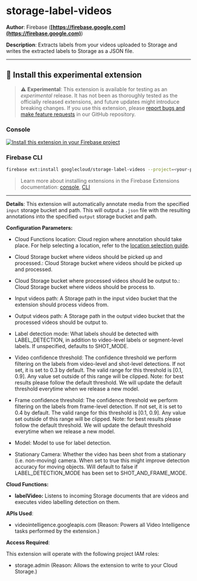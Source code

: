 # storage-label-videos

**Author**: Firebase (**[https://firebase.google.com](https://firebase.google.com)**)

**Description**: Extracts labels from your videos uploaded to Storage and writes the extracted labels to Storage as a JSON file.

---

## 🧩 Install this experimental extension

> ⚠️ **Experimental**: This extension is available for testing as an _experimental_ release. It has not been as thoroughly tested as the officially released extensions, and future updates might introduce breaking changes. If you use this extension, please [report bugs and make feature requests](https://github.com/firebase/experimental-extensions/issues/new/choose) in our GitHub repository.

### Console

[![Install this extension in your Firebase project](https://www.gstatic.com/mobilesdk/210513_mobilesdk/install-extension.png "Install this extension in your Firebase project")](https://console.firebase.google.com/project/_/extensions/install?ref=googlecloud/storage-label-videos)

### Firebase CLI

```bash
firebase ext:install googlecloud/storage-label-videos --project=<your-project-id>
```

> Learn more about installing extensions in the Firebase Extensions documentation: [console](https://firebase.google.com/docs/extensions/install-extensions?platform=console), [CLI](https://firebase.google.com/docs/extensions/install-extensions?platform=cli)

---

**Details**: This extension will automatically annotate media from the specified `input` storage bucket and path. This will output a `.json` file with the resulting annotations into the specified `output` storage bucket and path.

**Configuration Parameters:**

- Cloud Functions location: Cloud region where annotation should take place. For help selecting a location, refer to the [location selection guide](https://firebase.google.com/docs/functions/locations).

- Cloud Storage bucket where videos should be picked up and processed.: Cloud Storage bucket where videos should be picked up and processed.

- Cloud Storage bucket where processed videos should be output to.: Cloud Storage bucket where videos should be process to.

- Input videos path: A Storage path in the input video bucket that the extension should process videos from.

- Output videos path: A Storage path in the output video bucket that the processed videos should be output to.

- Label detection mode: What labels should be detected with LABEL_DETECTION, in addition to video-level labels or segment-level labels. If unspecified, defaults to SHOT_MODE.

- Video confidence threshold: The confidence threshold we perform filtering on the labels from video-level and shot-level detections. If not set, it is set to 0.3 by default. The valid range for this threshold is [0.1, 0.9]. Any value set outside of this range will be clipped. Note: for best results please follow the default threshold. We will update the default threshold everytime when we release a new model.

- Frame confidence threshold: The confidence threshold we perform filtering on the labels from frame-level detection. If not set, it is set to 0.4 by default. The valid range for this threshold is [0.1, 0.9]. Any value set outside of this range will be clipped. Note: for best results please follow the default threshold. We will update the default threshold everytime when we release a new model.

- Model: Model to use for label detection.

- Stationary Camera: Whether the video has been shot from a stationary (i.e. non-moving) camera. When set to true this might improve detection accuracy for moving objects. Will default to false if LABEL_DETECTION_MODE has been set to SHOT_AND_FRAME_MODE.

**Cloud Functions:**

- **labelVideo:** Listens to incoming Storage documents that are videos and executes video labelling detection on them.

**APIs Used**:

- videointelligence.googleapis.com (Reason: Powers all Video Intelligence tasks performed by the extension.)

**Access Required**:

This extension will operate with the following project IAM roles:

- storage.admin (Reason: Allows the extension to write to your Cloud Storage.)

